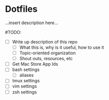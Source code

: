 # Dotfiles

...insert description here...

#TODO:
- [ ] Write up description of this repo
	- [ ] What this is, why is it useful, how to use it
	- [ ] Topic-oriented organization
	- [ ] Shout outs, resources, etc
- [ ] Get Mac Store App Ids
- [ ] bash settings
	- [ ] aliases  	
- [ ] tmux settings
- [ ] vim settings
- [ ] zsh settings